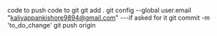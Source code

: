 code to push code to git
git add .
git config --global user.email "kaliyappankishore9894@gmail.com" ---if asked for it
git commit -m 'to_do_change'
git push origin
